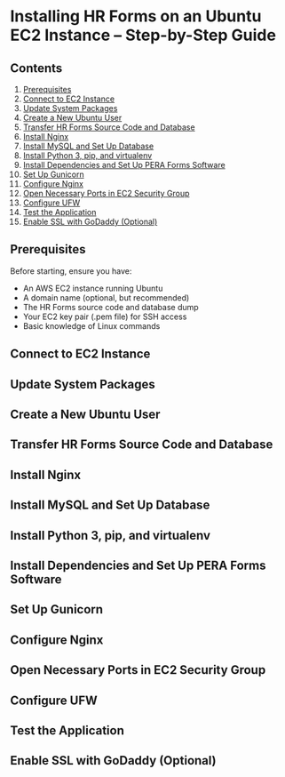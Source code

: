 # Installing HR Forms on an Ubuntu EC2 Instance – Step-by-Step Guide

## Contents
1. [Prerequisites](#prerequisites)
2. [Connect to EC2 Instance](#connect-to-ec2-instance) 
3. [Update System Packages](#update-system-packages) 
4. [Create a New Ubuntu User](#create-a-new-ubuntu-user) 
5. [Transfer HR Forms Source Code and Database](#transfer-hr-forms-source-code-and-database) 
6. [Install Nginx](#install-nginx)  
7. [Install MySQL and Set Up Database](#install-mysql-and-set-up-database)  
8. [Install Python 3, pip, and virtualenv](#install-python-3-pip-and-virtualenv) 
9. [Install Dependencies and Set Up PERA Forms Software](#install-dependencies-and-set-up-pera-forms-software) 
10. [Set Up Gunicorn](#set-up-gunicorn)  
11. [Configure Nginx](#configure-nginx) 
12. [Open Necessary Ports in EC2 Security Group](#open-necessary-ports-in-ec2-security-group) 
13. [Configure UFW](#configure-ufw) 
14. [Test the Application](#test-the-application) 
15. [Enable SSL with GoDaddy (Optional)](#enable-ssl-with-goDaddy-optional) 

## Prerequisites
Before starting, ensure you have:
  * An AWS EC2 instance running Ubuntu
  * A domain name (optional, but recommended)
  * The HR Forms source code and database dump
  * Your EC2 key pair (.pem file) for SSH access
  * Basic knowledge of Linux commands

## Connect to EC2 Instance
## Update System Packages
## Create a New Ubuntu User
## Transfer HR Forms Source Code and Database
## Install Nginx
## Install MySQL and Set Up Database
## Install Python 3, pip, and virtualenv
## Install Dependencies and Set Up PERA Forms Software
## Set Up Gunicorn
## Configure Nginx
## Open Necessary Ports in EC2 Security Group
## Configure UFW
## Test the Application
## Enable SSL with GoDaddy (Optional)
